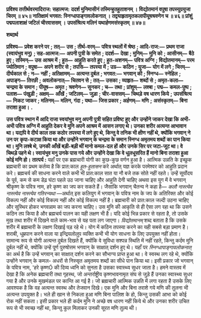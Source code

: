 **प्रविश्य तत्तीर्थवरमादिराज: सहात्मज:** **ददर्श मुनिमासीनं तस्मिन्हुतहुताशनम् ।** **विद्योतमानं वपुषा तपस्युग्रयुजा चिरम् ॥ ४५॥** **नातिक्षामं भगवत: स्निग्धापाङ्गावलोकनात् ।** **तद्व्याहृतामृतकलापीयूषश्रवणेन च ॥ ४६॥** **प्रांशुं पद्मपलाशाक्षं जटिलं चीरवाससम् ।** **उपसंश्रित्य मलिनं यथार्हणमसंस्कृतम् ॥ ४७॥** 

**शब्दार्थ** 

**प्रविश्य—** **प्रवेश करने पर** **; तत्—** **उस** **; तीर्थ-वरम्—** **पवित्र स्थलों में श्रेष्ठ** **; आदि-राज:—** **प्रथम राजा (स्वायंभुव** **मनु)** **; सह-आत्मज:—** **अपनी पुत्री के समेत** **; ददर्श—** **देखा** **; मुनिम्—** **मुनि को** **; आसीनम्—** **बैठे हुए** **; तस्मिन्—** **उस** **आश्रम में** **; हुत—** **आहुति करते हुए** **; हुत-अशनम्—** **पवित्र अग्नि** **; विद्योतमानम्—** **परम ज्योतिमान** **; वपुषा—** **अपने** **शरीर से** **; तपसि—** **तपस्या में** **; उग्र—** **कठिन** **; युजा—** **योग में लगे** **; चिरम्—** **दीर्घकाल से** **; न—** **नहीं** **; अतिक्षामम्—** **अत्यन्त दुर्बल** **; भगवत:—** **भगवान् की** **; स्निग्ध—** **स्नेहिल** **; अपाङ्ग—** **तिरछी** **; अवलोकनात्—** **चितवन से** **; तत्—** **उसका** **; व्याहृत—** **शब्दों से** **; अमृत-कला—** **चन्द्रमा के समान** **; पीयूष—** **अमृत** **; श्रवणेन—** **सुनकर** **; च—** **तथा** **;** **प्रांशुम्—** **लश्बा** **; पद्म—** **कमल-पुष्प** **; पलाश—** **पंखुड़ी** **; अक्षम्—** **आँखें** **; जटिलम्—** **जुड़ा** **; चीर-वाससम्—** **चिथड़े** **वष धारण किये** **; उपसंश्रित्य—** **निकट जाकर** **; मलिनम्—** **मलिन, गंदा** **; यथा—** **जिस प्रकार** **; अर्हणम्—** **मणि** **;** **असंस्कृतम्—** **बिना तराशा हुआ।** **.** 

**उस पवित्र स्थान में आदि राजा स्वयांभुव मनु अपनी पुत्री सहित प्रविष्ट हुए और** **उन्होंने जाकर देखा कि अभी-अभी पवित्र अग्नि में आहुति देकर वे मुनि अपने आश्रम में** **आसन लगाए थे। उनका शरीर अत्यन्त आभावान था। यद्यपि वे दीर्घ काल तक कठोर** **तपस्या में लगे हुए थे, किन्तु वे तनिक भी क्षीण नहीं थे, क्योंकि भगवान् ने उन पर** **कृपा-कटाक्ष किया था और उन्होंने भगवान् के चन्द्रमा के समान स्निग्ध अमृतमय शब्दों** **का पान किया था। मुनि लश्बे थे, उनकी आँखें बड़ी-बड़ी थीं मानो कमल-दल हों और** **उनके सिर पर जटा-जूट था। वे चिथड़े पहने थे। स्वायंभुव मनु उनके पास गये और** **उन्होंने देखा कि वे धूलधूसरित हैं मानो बिना तराशा हुआ कोई मणि हो।** **तात्पर्य :** यहाँ पर एक ब्रह्मचारी योगी का कुछ-कुछ वर्णन हुआ है। आत्मिक उन्नति के इच्छुक ब्रह्मचारी का प्रथम कर्तव्य है कि प्रात:काल *हुत-हुतासन* करे अर्थात् यज्ञ करके परमेश्वर को आहुति प्रदान करे। ब्रह्मचर्य की साधना करने वाले कभी भी प्रात:काल सात या नौ बजे तक सोते नहीं रहते। उन्हें सूर्योदय के पूर्व, कम से कम डेढ़ घंटा पहले उठ जाना चाहिए और आहुति देनी चाहिए अथवा इस युग में वे भगवान् श्रीकृष्ण के पवित्र नाम, हरे कृष्ण का जप कर सकते हैं। जैसाकि भगवान् चैतन्य ने कहा है— *कलौ नास्त्येव नास्त्येव नास्त्येव* *गतिरन्यथा* —अर्थात् इस कलियुग में भगवान् के पवित्र नाम के जप के अतिरिक्त और कोई विकल्प नहीं और कोई विकल्प नहीं और कोई विकल्प नहीं है। ब्रह्मचारी को प्रात:काल जल्दी उठना चाहिए और सुस्थिर होकर भगवन्नाम का जप करना चाहिए। उस मुनि की आकृति से ही ऐसा लग रहा था कि उसने कठिन तप किया है और ब्रह्मचर्य पालन का यही लक्षण भी है। यदि कोई भिन्न प्रकार से रहता है, तो उसके मुख तथा शरीर में दिखने वाले काम-भाव से यह पता लग जाएगा। *विद्योतमानम्* शब्द बताता है कि उसके शरीर में ब्रह्मचारी के लक्षण दिखाई पड़ रहे थे। योग में कठिन तपस्या करने का यही सबसे बड़ा प्रमाण है। शराबी, धूम्रपान करने वाला या इन्द्रियलोलुप व्यक्ति कभी भी योग साधना के लिए उपयुक्त नहीं होता। सामान्य रूप से योगी अत्यन्त दुर्बल दिखते हैं, क्योंकि वे सुविधा सश्पन्न स्थिति में नहीं रहते, किन्तु कर्दम मुनि दुर्बल नहीं थे, क्योंकि उन्हें पूर्ण पुरुषोत्तम भगवान् के साक्षात् दर्शन हुए थे। यहाँ पर *स्निग्धापाङ्गावलोकनात्* का अर्थ है कि उन्हें भगवान् का साक्षात् दर्शन करने का सौभाग्य प्राप्त हुआ था। वे स्वस्थ लग रहे थे, क्योंकि उन्होंने भगवान् के कमल- अधरों से निस्सृत अमृतमय शब्दों का सीधे पान किया था। इसी प्रकार जो भगवान् के पवित्र नाम, 'हरे कृष्णÓ की दिव्य ध्वनि को सुनता है उसका स्वास्थ्य सुधर जाता है। हमने वास्तव में देखा है कि अनेक ब्रह्मचारी तथा गृहस्थ, जो अन्तर्राष्ट्रीय कृष्णभावनामृत संघ से जुड़े हैं उनका स्वास्थ्य सुधर गया है और उनके मुखमंडल पर कान्ति आ गई है। जो ब्रह्मचारी आत्मिक उन्नति में लगा रहता है उसके लिए आवश्यक है कि वह अत्यन्त स्वस्थ और तेजवान दिखे। एक मुनि और बिना तराशे गये मणि की तुलना भी अत्यन्त उपयुक्त है। भले ही खान से निकला हुआ मणि बिना पालिश के हो, किन्तु उसकी आभा को कोई रोक नहीं सकता। इसी प्रकार भले ही कर्दम मुनि ने अच्छे वष धारण नहीं किये थे और उनका शरीर उचित रूप से भी स्वच्छ नहीं था, किन्तु कुल मिलाकर उनकी सूरत मणि तुल्य थी।  